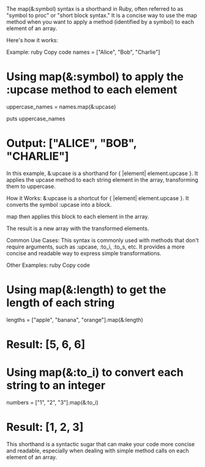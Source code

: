The map(&:symbol) syntax is a shorthand in Ruby, often referred to as "symbol to proc" or "short block syntax." It is a concise way to use the map method when you want to apply a method (identified by a symbol) to each element of an array.

Here's how it works:

Example:
ruby
Copy code
names = ["Alice", "Bob", "Charlie"]

# Using map(&:symbol) to apply the :upcase method to each element
uppercase_names = names.map(&:upcase)

puts uppercase_names
# Output: ["ALICE", "BOB", "CHARLIE"]
In this example, &:upcase is a shorthand for { |element| element.upcase }. It applies the upcase method to each string element in the array, transforming them to uppercase.

How it Works:
&:upcase is a shortcut for { |element| element.upcase }. It converts the symbol :upcase into a block.

map then applies this block to each element in the array.

The result is a new array with the transformed elements.

Common Use Cases:
This syntax is commonly used with methods that don't require arguments, such as :upcase, :to_i, :to_s, etc. It provides a more concise and readable way to express simple transformations.

Other Examples:
ruby
Copy code
# Using map(&:length) to get the length of each string
lengths = ["apple", "banana", "orange"].map(&:length)
# Result: [5, 6, 6]

# Using map(&:to_i) to convert each string to an integer
numbers = ["1", "2", "3"].map(&:to_i)
# Result: [1, 2, 3]
This shorthand is a syntactic sugar that can make your code more concise and readable, especially when dealing with simple method calls on each element of an array.